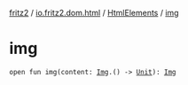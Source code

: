 [fritz2](../../index.md) / [io.fritz2.dom.html](../index.md) / [HtmlElements](index.md) / [img](./img.md)

# img

`open fun img(content: `[`Img`](../-img/index.md)`.() -> `[`Unit`](https://kotlinlang.org/api/latest/jvm/stdlib/kotlin/-unit/index.html)`): `[`Img`](../-img/index.md)